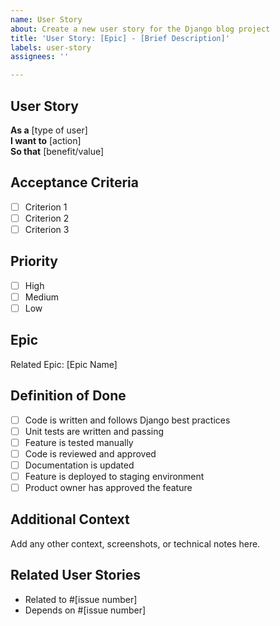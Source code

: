 ```yaml
---
name: User Story
about: Create a new user story for the Django blog project
title: 'User Story: [Epic] - [Brief Description]'
labels: user-story
assignees: ''

---
```


## User Story

**As a** [type of user]  
**I want to** [action]  
**So that** [benefit/value]

## Acceptance Criteria

- [ ] Criterion 1
- [ ] Criterion 2
- [ ] Criterion 3

## Priority

- [ ] High
- [ ] Medium
- [ ] Low

## Epic

Related Epic: [Epic Name]

## Definition of Done

- [ ] Code is written and follows Django best practices
- [ ] Unit tests are written and passing
- [ ] Feature is tested manually
- [ ] Code is reviewed and approved
- [ ] Documentation is updated
- [ ] Feature is deployed to staging environment
- [ ] Product owner has approved the feature

## Additional Context

Add any other context, screenshots, or technical notes here.

## Related User Stories

- Related to #[issue number]
- Depends on #[issue number]
